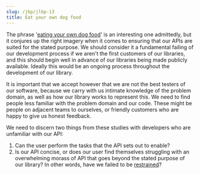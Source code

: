 ```yaml
---
slug: /jbp/jlbp-13
title: Eat your own dog food
---
```


The phrase '[eating your own dog food](https://en.wikipedia.org/wiki/Eating_your_own_dog_food)' is an interesting one admittedly, but it conjures up the right imagery when it comes to ensuring that our APIs are suited for the stated purpose. We should consider it a fundamental failing of our development process if we aren't the first customers of our libraries, and this should begin well in advance of our libraries being made publicly available. Ideally this would be an ongoing process throughout the development of our library.

It is important that we accept however that we are not the best testers of our software, because we carry with us intimate knowledge of the problem domain, as well as how our library works to represent this. We need to find people less familiar with the problem domain and our code. These might be people on adjacent teams to ourselves, or friendly customers who are happy to give us honest feedback. 

We need to discern two things from these studies with developers who are unfamiliar with our API:

1. Can the user perform the tasks that the API sets out to enable?
2. Is our API concise, or does our user find themselves struggling with an overwhelming morass of API that goes beyond the stated purpose of our library? In other words, have we failed to be [restrained](/JLBP-1)?
